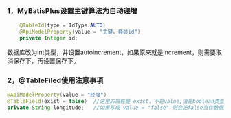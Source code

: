 ### 1，MyBatisPlus设置主键算法为自动递增

```java
    @TableId(type = IdType.AUTO)
    @ApiModelProperty(value = "主键，套装id")
    private Integer id;
```

数据库改为int类型，并设置autoincrement，如果原来就是increment，则需要取消保存下，再设置保存下。

### 2，@TableFiled使用注意事项

```JAVA
@ApiModelProperty(value = "经度")
@TableField(exist = false)  //这里的属性是 exist，不是value,值是boolean类型的
private String longitude;   //如果写成 value = "false" 则会把false当作数据库表的字段进行怎删改，导致报错
```


